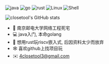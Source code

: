 ![java](https://img.shields.io/badge/lang-java-orange)
![go](https://img.shields.io/badge/lang-go-blue)
![rust](https://img.shields.io/badge/lang-rust-yellowgreen)
![Linux](https://img.shields.io/badge/-Linux-333333?style=flat&logo=Linux&logoColor=FCC624)
![Shell](https://img.shields.io/badge/Bash-Shell-lightgrey)

![closetool's GitHub stats](https://github-readme-stats.vercel.app/api?username=kilosonc&show_icons=true&theme=highcontrast)

* 🏫 南京邮电大学网络工程死宅
* 💻 java入门, 本命golang
* 💽 想用rust玩riscv嵌入式, 后因资料太少而放弃
* 🕸️ 喜欢github上找项目玩
* ✉️ 4closetool3@gmail.com
